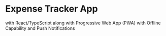 # Expense Tracker App 
 with React/TypeScript along with Progressive Web App (PWA) with Offline Capability and Push Notifications
 
